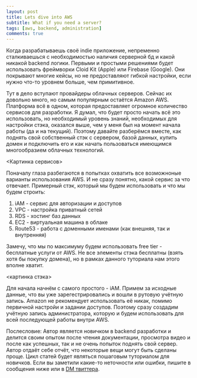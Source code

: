```yaml
---
layout: post
title: Lets dive into AWS
subtitle: What if you need a server?
tags: [aws, backend, administration]
comments: true
---
```


Когда разрабатываешь своё indie приложение, непременно сталкиваешься с необходимостью наличия серверной бд и какой никакой backend логики. Первыми и простыми решениями будет использовать фреймворки Cloid Kit (Apple) или Firebase (Google). Они покрывают многие кейсы, но не предоставляют гибкой настройки, если нужно что-то уровнем больше, чем примитивное.

Тут в дело вступают провайдеры облачных серверов. Сейчас их довольно много, но самым популярным остаётся Amazon AWS. Платформа всё в одном, которая предоставляет огромное количество сервисов для разработки. Я думал, что будет просто начать всё это использовать, но необходимый уровень знаний, необходимых для настройки стэка, оказался выше, чем у меня был на момент начала работы (да и на текущий). Поэтому давайте разберёмся вместе, как поднять свой собственный стэк с сервером, базой данных, купить домен и подключить его и как начать пользоваться имеющимся многообразием облачных технологий.

<Картинка сервисов>

Поначалу глаза разбегаются в попытках охватить все возможноные варианты использования AWS. И не сразу понятно, какой сервис за что отвечает. Примерный стэк, который мы будем использовать и что мы будем строить:
1. iAM - сервис для авторизации и доступов
2. VPC - настройка приватный сетей
3. RDS - хостинг баз данных
4. EC2 - виртуальная машина в облаке
5. Route53 - работа с доменными именами (как внешняя, так и внутренняя)

Замечу, что мы по максимуму будем использовать free tier - бесплатные услуги от AWS. Не все элементы стэка бесплатны (взять хотя бы покупку домена), но в рамках данного туториала нам этого вполне хватит.

<картинка стэка>

Для начала начнём с самого простого - iAM. Примем за исходные данные, что вы уже зарегестрировались и вошли в рутовую учётную запись. Amazon не рекомендует использовать её никак, помимо первичной настройи и задании доступов. Поэтому сразу создадим учётную запись администратора, которую и будем использовать для всей последующей работы внутри AWS.









Послесловие:
Автор является новичком в backend разработки и делится своим опытом после чтения документации, просмотра видео и после как успешных, так и не очень попыток поднять свой сервер. Автор отдаёт себе отчёт, что некоторые вещи могут быть сделаны проще. Цикл статей будет являться пошаговым туториалом для новичков. Если вы заметили какие-то неточности или ошибки, пишите в сообщения ниже или в [DM твиттера](https://twitter.com/NikitkaPa).